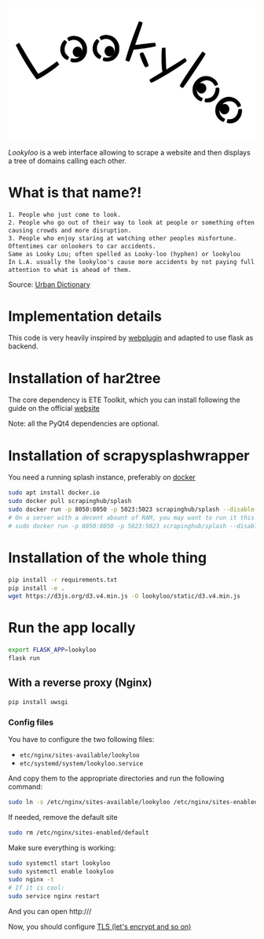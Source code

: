 ![Lookyloo icon](lookyloo/static/lookyloo.jpeg)

*Lookyloo* is a web interface allowing to scrape a website and then displays a
tree of domains calling each other.

# What is that name?!


```
1. People who just come to look.
2. People who go out of their way to look at people or something often causing crowds and more disruption.
3. People who enjoy staring at watching other peoples misfortune. Oftentimes car onlookers to car accidents.
Same as Looky Lou; often spelled as Looky-loo (hyphen) or lookylou
In L.A. usually the lookyloo's cause more accidents by not paying full attention to what is ahead of them.
```

Source: [Urban Dictionary](https://www.urbandictionary.com/define.php?term=lookyloo)


# Implementation details

This code is very heavily inspired by [webplugin](https://github.com/etetoolkit/webplugin) and adapted to use flask as backend.

# Installation of har2tree

The core dependency is ETE Toolkit, which you can install following the guide
on the official [website](http://etetoolkit.org/download/)

Note: all the PyQt4 dependencies are optional.

# Installation of scrapysplashwrapper

You need a running splash instance, preferably on [docker](https://splash.readthedocs.io/en/stable/install.html)

```bash
sudo apt install docker.io
sudo docker pull scrapinghub/splash
sudo docker run -p 8050:8050 -p 5023:5023 scrapinghub/splash --disable-ui --disable-lua
# On a server with a decent abount of RAM, you may want to run it this way:
# sudo docker run -p 8050:8050 -p 5023:5023 scrapinghub/splash --disable-ui -s 100 --disable-lua -m 50000
```

# Installation of the whole thing

```bash
pip install -r requirements.txt
pip install -e .
wget https://d3js.org/d3.v4.min.js -O lookyloo/static/d3.v4.min.js
```
# Run the app locally

```bash
export FLASK_APP=lookyloo
flask run
```

## With a reverse proxy (Nginx)

```bash
pip install uwsgi
```

### Config files

You have to configure the two following files:

* `etc/nginx/sites-available/lookyloo`
* `etc/systemd/system/lookyloo.service`

And copy them to the appropriate directories and run the following command:
```bash
sudo ln -s /etc/nginx/sites-available/lookyloo /etc/nginx/sites-enabled
```

If needed, remove the default site
```bash
sudo rm /etc/nginx/sites-enabled/default
```

Make sure everything is working:

```bash
sudo systemctl start lookyloo
sudo systemctl enable lookyloo
sudo nginx -t
# If it is cool:
sudo service nginx restart
```

And you can open http://<IP-or-domain>/

Now, you should configure [TLS (let's encrypt and so on)](https://www.digitalocean.com/community/tutorials/how-to-secure-nginx-with-let-s-encrypt-on-ubuntu-16-04)

